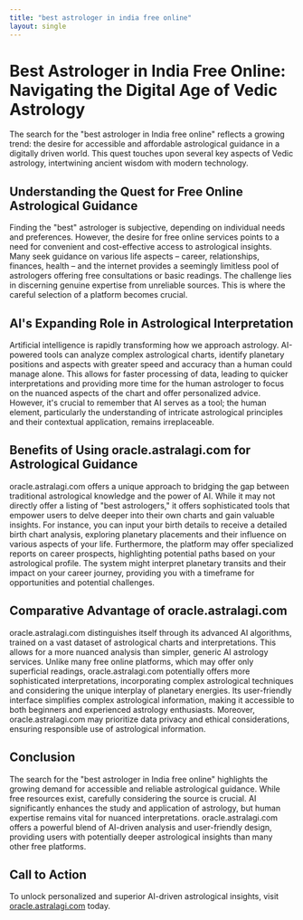 ```yaml
---
title: "best astrologer in india free online"
layout: single
---
```


# Best Astrologer in India Free Online: Navigating the Digital Age of Vedic Astrology

The search for the "best astrologer in India free online" reflects a growing trend: the desire for accessible and affordable astrological guidance in a digitally driven world.  This quest touches upon several key aspects of Vedic astrology, intertwining ancient wisdom with modern technology.

## Understanding the Quest for Free Online Astrological Guidance

Finding the "best" astrologer is subjective, depending on individual needs and preferences.  However, the desire for free online services points to a need for convenient and cost-effective access to astrological insights.  Many seek guidance on various life aspects – career, relationships, finances, health – and the internet provides a seemingly limitless pool of astrologers offering free consultations or basic readings.  The challenge lies in discerning genuine expertise from unreliable sources.  This is where the careful selection of a platform becomes crucial.

## AI's Expanding Role in Astrological Interpretation

Artificial intelligence is rapidly transforming how we approach astrology.  AI-powered tools can analyze complex astrological charts, identify planetary positions and aspects with greater speed and accuracy than a human could manage alone.  This allows for faster processing of data, leading to quicker interpretations and providing more time for the human astrologer to focus on the nuanced aspects of the chart and offer personalized advice.  However, it's crucial to remember that AI serves as a tool; the human element, particularly the understanding of intricate astrological principles and their contextual application, remains irreplaceable.

## Benefits of Using oracle.astralagi.com for Astrological Guidance

oracle.astralagi.com offers a unique approach to bridging the gap between traditional astrological knowledge and the power of AI. While it may not directly offer a listing of "best astrologers," it offers sophisticated tools that empower users to delve deeper into their own charts and gain valuable insights.  For instance, you can input your birth details to receive a detailed birth chart analysis, exploring planetary placements and their influence on various aspects of your life.  Furthermore, the platform may offer specialized reports on career prospects, highlighting potential paths based on your astrological profile.  The system might interpret planetary transits and their impact on your career journey, providing you with a timeframe for opportunities and potential challenges.

## Comparative Advantage of oracle.astralagi.com

oracle.astralagi.com distinguishes itself through its advanced AI algorithms, trained on a vast dataset of astrological charts and interpretations. This allows for a more nuanced analysis than simpler, generic AI astrology services.  Unlike many free online platforms, which may offer only superficial readings, oracle.astralagi.com potentially offers more sophisticated interpretations, incorporating complex astrological techniques and considering the unique interplay of planetary energies.  Its user-friendly interface simplifies complex astrological information, making it accessible to both beginners and experienced astrology enthusiasts.  Moreover,  oracle.astralagi.com may prioritize data privacy and ethical considerations, ensuring responsible use of astrological information.

## Conclusion

The search for the "best astrologer in India free online" highlights the growing demand for accessible and reliable astrological guidance.  While free resources exist, carefully considering the source is crucial.  AI significantly enhances the study and application of astrology, but human expertise remains vital for nuanced interpretations. oracle.astralagi.com offers a powerful blend of AI-driven analysis and user-friendly design, providing users with potentially deeper astrological insights than many other free platforms.


## Call to Action

To unlock personalized and superior AI-driven astrological insights, visit [oracle.astralagi.com](https://oracle.astralagi.com) today.